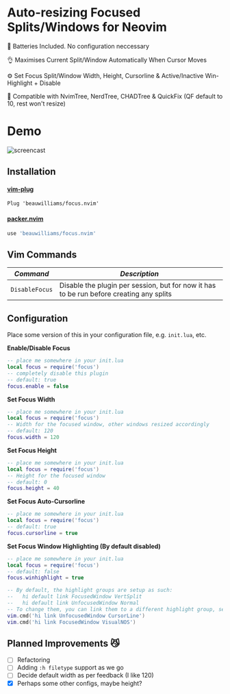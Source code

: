 # Auto-resizing Focused Splits/Windows for Neovim

🔋 Batteries Included. No configuration neccessary

👌 Maximises Current Split/Window Automatically When Cursor Moves

⚙️  Set Focus Split/Window Width, Height, Cursorline & Active/Inactive Win-Highlight + Disable

🙌 Compatible with NvimTree, NerdTree, CHADTree & QuickFix (QF default to 10, rest won't resize)

# Demo

![screencast](https://i.ibb.co/0tsKww4/focusop.gif)

## Installation
#### [vim-plug](https://github.com/junegunn/vim-plug)
```vim
Plug 'beauwilliams/focus.nvim'
```
#### [packer.nvim](https://github.com/wbthomason/packer.nvim)
```lua
use 'beauwilliams/focus.nvim'
```

## Vim Commands

| _Command_      | _Description_ |
| -------------- | ------------- |
| `DisableFocus` |  Disable the plugin per session, but for now it has to be run before creating any splits |

## Configuration

Place some version of this in your configuration file, e.g. `init.lua`, etc.


**Enable/Disable Focus**
```lua
-- place me somewhere in your init.lua
local focus = require('focus')
-- completely disable this plugin
-- default: true
focus.enable = false
```

**Set Focus Width**
```lua
-- place me somewhere in your init.lua
local focus = require('focus')
-- Width for the focused window, other windows resized accordingly
-- default: 120
focus.width = 120
```

**Set Focus Height**
```lua
-- place me somewhere in your init.lua
local focus = require('focus')
-- Height for the focused window
-- default: 0
focus.height = 40

```
**Set Focus Auto-Cursorline**
```lua
-- place me somewhere in your init.lua
local focus = require('focus')
-- default: true
focus.cursorline = true
```
**Set Focus Window Highlighting (By default disabled)**
```lua
-- place me somewhere in your init.lua
local focus = require('focus')
-- default: false
focus.winhighlight = true

-- By default, the highlight groups are setup as such:
--   hi default link FocusedWindow VertSplit
--   hi default link UnfocusedWindow Normal
-- To change them, you can link them to a different highlight group, see `:h hi-default` for more info.
vim.cmd('hi link UnfocusedWindow CursorLine')
vim.cmd('hi link FocusedWindow VisualNOS')
```


## Planned Improvements 😼

- [ ] Refactoring
- [ ] Adding `:h filetype` support as we go
- [ ] Decide default width as per feedback (I like 120)
- [x] Perhaps some other configs, maybe height?
